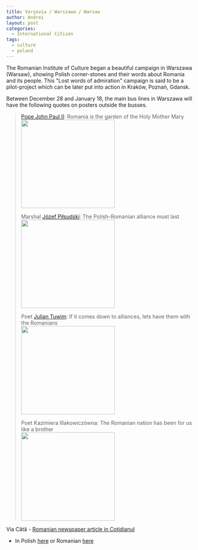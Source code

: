 ```yaml
---
title: Varşovia / Warszawa / Warsaw
author: Andrei
layout: post
categories:
  - International Citizen
tags:
  - culture
  - poland
---
```

The Romanian Institute of Culture began a beautiful campaign in Warszawa (Warsaw), showing Polish corner-stones and their words about Romania and its people. This "Lost words of admiration" campaign is said to be a pilot-project which can be later put into action in Kraków, Poznań, Gdansk.

Between December 28 and January 18, the main bus lines in Warszawa will have the following quotes on posters outside the busses.

> [Pope John Paul II][1]: Romania is the garden of the Holy Mother Mary  
> <img src="http://www.cotidianul.ro/fileadmin/2008/Ianuarie/07-01-08/03_3.jpg" height="236" width="250" />
> 
> Marshal [Józef Piłsudski][2]: The Polish-Romanian alliance must last  
> <img src="http://www.cotidianul.ro/fileadmin/2008/Ianuarie/07-01-08/03_4.jpg" height="236" width="250" />
> 
> Poet [Julian Tuwim][3]: If it comes down to alliances, lets have them with the Romanians  
> <img src="http://www.cotidianul.ro/fileadmin/2008/Ianuarie/07-01-08/03_1.jpg" height="236" width="250" />
> 
> Poet Kazimiera Illakowiczówna: The Romanian nation has been for us like a brother  
> <img src="http://www.cotidianul.ro/fileadmin/2008/Ianuarie/07-01-08/03_2.jpg" height="236" width="250" />

Via Cătă - [Romanian newspaper article in Cotidianul][4]

* In Polish [here][5] or Romanian [here][6]

 [1]: http://en.wikipedia.org/wiki/Pope_John_Paul_II
 [2]: http://en.wikipedia.org/wiki/J%C3%B3zef_Pi%C5%82sudski
 [3]: http://en.wikipedia.org/wiki/Julian_Tuwim
 [4]: http://www.cotidianul.ro/index.php?id=16789&art=40995&cHash=2000433caf
 [5]: http://www.icr.ro/schimba_limba.php?id=1&referer=%2Ffiliale%2Fevenimente_a.php%3Fcod%3D517%26cod_filiala%3D29
 [6]: http://www.icr.ro/schimba_limba.php?id=0&referer=%2Ffiliale%2Fevenimente_a.php%3Fcod%3D517%26cod_filiala%3D29